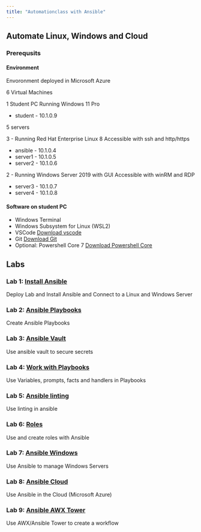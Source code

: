 ```yaml
---
title: "Automationclass with Ansible"
---
```


## Automate Linux, Windows and Cloud

### Prerequsits

#### Environment

Envoronment deployed in Microsoft Azure

6 Virtual Machines

1 Student PC Running Windows 11 Pro

* student - 10.1.0.9

5 servers

3 - Running Red Hat Enterprise Linux 8
Accessible with ssh and http/https

* ansible - 10.1.0.4
* server1 - 10.1.0.5
* server2 - 10.1.0.6

2 - Running Windows Server 2019 with GUI
Accessible with winRM and RDP

* server3 - 10.1.0.7
* server4 - 10.1.0.8

#### Software on student PC

* Windows Terminal
* Windows Subsystem for Linux (WSL2)
* VSCode [Download vscode](https://code.visualstudio.com/download)
* Git [Download Git](https://git-scm.com/downloads)
* Optional: Powershell Core 7 [Download Powershell Core](https://github.com/PowerShell/PowerShell)

## Labs

### Lab 1: [Install Ansible](lab01/lab1.md)

Deploy Lab and Install Ansible and Connect to a Linux and Windows Server

### Lab 2: [Ansible Playbooks](lab02/lab2.md)

Create Ansible Playbooks

### Lab 3: [Ansible Vault](lab03/lab3.md)

Use ansible vault to secure secrets

### Lab 4: [Work with Playbooks](lab04/lab4.md)

Use Variables, prompts, facts and handlers in Playbooks

### Lab 5: [Ansible linting](lab05/lab5.md)

Use linting in ansible

### Lab 6: [Roles](lab06/lab6.md)

Use and create roles with Ansible

### Lab 7: [Ansible Windows](lab07/lab7.md)

Use Ansible to manage Windows Servers

### Lab 8: [Ansible Cloud](lab08/lab8.md)

Use Ansible in the Cloud (Microsoft Azure)

### Lab 9: [Ansible AWX Tower](lab09/lab9.md)

Use AWX/Ansible Tower to create a workflow
